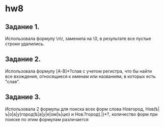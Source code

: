 # hw8

## Задание 1.

Использовала формулу \n\r, заменила на \0, в результате все пустые строки удалились.

## Задание 2.

Использовала формулу [A-B]*?слав с учетом регистра, что бы найти все вхождения, относящиеся к именам или названиям, в которых есть "слав". 

## Задание 3.

Использовала 2 формулы для поиска всех форм слова Новгород, Нов(ѣ|ъ|о|а|у)город(ѣ|а|у|е|ом|ъ|цю) и Нов.?город(.|)*?, количество форм при поиске по этим формулам различается
